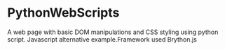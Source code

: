 # PythonWebScripts
A web page with basic DOM manipulations and CSS styling using python script. Javascript alternative example.Framework used Brython.js
